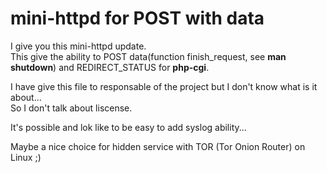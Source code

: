 # mini-httpd for POST with data

I give you this mini-httpd update.  
This give the ability to POST data(function finish_request, see __man shutdown__) and REDIRECT_STATUS for __php-cgi__.  
  
I have give this file to responsable of the project but I don't know what is it about...  
So I don't talk about liscense.  
  
It's possible and lok like to be easy to add syslog ability...  
  
Maybe a nice choice for hidden service with TOR (Tor Onion Router) on Linux ;)  
